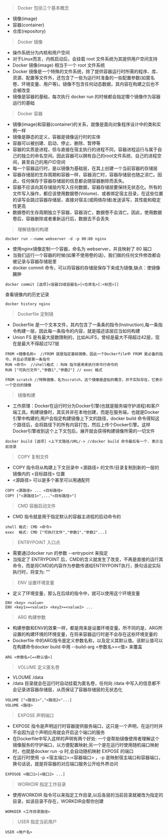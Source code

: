 > Docker 包括三个基本概念
- 镜像(image)
- 容器(container)
- 仓库(repository)

> Docker 镜像
- 操作系统分为内核和用户空间
- 对于Linux而言，内核启动后，会挂载 root 文件系统为其提供用户空间支持
- Docker 镜像(image) 相当于一个 root 文件系统
- Docker 镜像是一个特殊的文件系统，除了提供容器运行时所需的程序、库、资源、配置等文件外，还包含了一些为运行时准备的一些配置参数(如匿名卷、环境变量、用户等)。镜像不包含任何动态数据，其内容在构建之后也不会被改变
- 镜像是容器的基础，每次执行 docker run 的时候都会指定哪个镜像作为容器运行的基础

> Docker 容器
- 镜像(image)和容器(container)的关系，就像是面向对象程序设计中的类和实例一样
- 镜像是静态的定义，容器是镜像运行时的实体
- 容器可以被创建、启动、停止、删除、暂停等
- 容器的实质是进程，但与直接在宿主执行的进程不同，容器进程运行与属于自己的独立的命名空间。因此容器可以拥有自己的root文件系统、自己的进程空间，甚至自己的用户ID空间
- 每一个容器运行时，是以镜像为基础层，在其上创建一个当前容器的存储层
- 容器存储层的生存周期和容器一样，容器消亡时，容器存储层也随之消亡。因此，任何保存于容器存储层的信息都会随容器删除而丢失。
- 容器不应该向其存储层内写入任何数据，容器存储层要保持无状态化。所有的文件写入操作，都应该使用数据卷(Volume)、或者绑定宿主目录，在这些位置的读写会跳过容器存储层，直接对宿主(或网络存储)发送读写，其性能和稳定性更高
- 数据卷的生存周期独立于容器，容器消亡，数据卷不会消亡。因此，使用数据卷后，容器删除或者重新运行后，数据去不会丢失


> 理解镜像的构建
```
docker run --name webserver -d -p 80:80 nginx
```
- 使用nginx镜像定制一个容器，命名为 webserver，并且映射了 80 端口
- 当我们运行一个容器的时候(如果不使用卷的话)，我们做的任何文件修改都会被记录与容器存储层里
- docker commit 命令，可以将容器的存储层保存下来成为镜像,缺点：使镜像臃肿
```
docker commit [选项]<容器ID或容器名>[<仓库名>[:<标签>]]
```
查看镜像内的历史记录
```
docker history nginx
```
> Dockerfile 定制镜
- Dockerfile 是一个文本文件，其内包含了一条条的指令(Instruction),每一条指令构建一层，因此每一条指令的内容，就是描述该层应当如何构建
- Union FS 是有最大层数限制的，比如AUFS，曾经是最大不得超过42层，现在是最大不得超过127层
```
FROM <镜像名称>  //FROM 就是指定基础镜像，因此一个Dockerfile中 FROM 是必备的指令，并且必须是第一条指令
RUN <命令>  //shell格式 : RUN 指令是用来执行命令行命令的
RUN ["可执行文件","参数1","参数2"] // exec 格式
```

```
FROM scratch //特殊镜像，名为scratch，这个镜像是虚拟的概念，并不实际存在，它表示一个空白的镜像
```
> 镜像构建
- 工作原理：Docker在运行时分为Docker引擎(也就是服务端守护进程)和客户端工具。构建镜像时，其实并非在本地创建，而是在服务端，也就是Docker引擎中构建的;用户会指定构建镜像上下文的路径，docker build 命令得知这个路径后，会将路径下的所有内容打包，然后上传个Docker引擎。这样Docker引擎收到这个上下文包后，展开就会获得构建镜像所需的一切文件
```
docker build [选项] <上下文路径/URL/-> //docker build 命令最后有一个. 表示当前目录
```

> COPY 复制文件
- COPY 指令将从构建上下文目录中 <源路径> 的文件/目录复制到新的一层的镜像内的 <目标路径> 位置
- <源路径> 可以是多个甚至可以用通配符
```
COPY <源路径> ... <目标路径>
COPY ["<源路径1>",..."<目标路径>"]
```

> CMD 容器启动文件
- CMD 指令就是用于指定默认的容器主进程的启动命令的
```
shell 格式: CMD <命令>
exec  格式: CMD ["可执行文件","参数1","参数2"...]
```
> ENTRYPOINT 入口点
- 需要通过docker run 的参数 --entrypoint 来指定
- 当指定了 ENTRYPOINT 后，CMD的含义就发生了改变，不再是直接的运行其命令，而是将CMD的内容作为参数传递给ENTRYPOINT执行，换句话说实际执行时，将变为: <ENTRYPOIINT>"<CMD>"

> ENV 设置环境变量
- 定义了环境变量，那么在后续的指令中，就可以使用这个环境变量
```
ENV <key> <value>
ENV <key1>=<value1> <key2>=<value2> ...
```
> ARG 构建参数
- 构建参数和ENV的效果一样，都是用来是设置环境变量。所不同的是，ARG所设置的构建环境的环境变量，在将来容器运行时是不会存在这些环境变量的
- Dockerfile 中的ARG指令是定义参数名称，以及定义其默认值。该默认值可以在构建命令docker build 中用 --build-arg <参数名>=<值> 来覆盖
```
ARG <参数名>[=<默认值>]
```

> VOLUME 定义匿名卷
- VLOUME /data
- /data 目录就会在运行时自动挂载为匿名卷，任何向 /data 中写入的信息都不会记录进容器存储层，从而保证了容器存储层的无状态化
```
VOLUME ["<路径1>","<路径2>"...]
VOLUME <路径>
```

> EXPOSE 声明端口
- EXPOSE 指令是声明运行时容器提供服务端口，这只是一个声明，在运行时并不会因为这个声明应用就会开启这个端口的服务
- 在Dockerfile中写入这样的声明有两个好处: 一个是帮助镜像使用者理解这个镜像服务的守护端口，以方便配置映射;另一个是在运行时使用随机端口映射时，也就是docker run -p 时,会自动随机映射 EXPOSE 的端口
- 在运行时使用 -p <宿主端口>:<容器端口> ，-p 是映射宿主端口和容器端口，换句话说，就是将容器的对应端口服务公开给外界访问
```
EXPOSOE <端口1>[<端口2> ...]
```

> WORKDIR 指定工作目录
- 使用WORKDIR 指令可以来指定工作目录,以后各层的当前目录就被改为指定的目录，如该目录不存在，WORKDIR会帮你创建
```
WORKDIR <工作目录路径>
```

> USER 指定当前用户
```
USER <用户名>
```